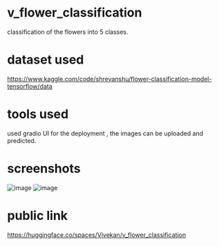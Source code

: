 # v_flower_classification

classification of the flowers into 5 classes.

# dataset used

https://www.kaggle.com/code/shreyanshu/flower-classification-model-tensorflow/data

# tools used 

used gradio UI for the deployment , the images can be uploaded and predicted.

# screenshots

![image](https://user-images.githubusercontent.com/106756989/210369443-77509676-1f3b-4634-8956-2e0813a5a6a6.png)
![image](https://user-images.githubusercontent.com/106756989/210369610-1b9559ab-6e0d-4e95-a343-e87bacb42207.png)

# public link 
https://huggingface.co/spaces/Vivekan/v_flower_classification
